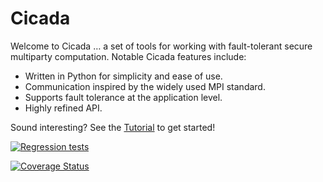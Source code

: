 # Cicada

Welcome to Cicada … a set of tools for working with fault-tolerant secure multiparty computation. Notable Cicada features include:

* Written in Python for simplicity and ease of use.
* Communication inspired by the widely used MPI standard.
* Supports fault tolerance at the application level.
* Highly refined API.

Sound interesting? See the [Tutorial](https://cicada-mpc.readthedocs.io/en/latest/tutorial.html) to get started!

[![Regression tests](https://github.com/cicada-mpc/cicada-mpc/actions/workflows/regression-tests.yml/badge.svg)](https://github.com/cicada-mpc/cicada-mpc/actions/workflows/regression-tests.yml)

[![Coverage Status](https://coveralls.io/repos/github/cicada-mpc/cicada-mpc/badge.svg?branch=main)](https://coveralls.io/github/cicada-mpc/cicada-mpc?branch=main)
